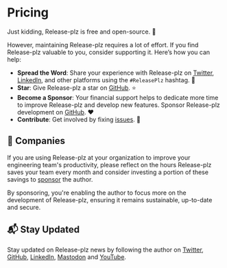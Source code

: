 # Pricing

Just kidding, Release-plz is free and open-source. 💫

However, maintaining Release-plz requires a lot of effort.
If you find Release-plz valuable to you, consider supporting it.
Here’s how you can help:

- **Spread the Word**: Share your experience with Release-plz on
  [Twitter](https://twitter.com/intent/tweet?text=Release-plz%20is%20awesome%21%20Check%20it%20out%20at%20release-plz.dev),
  [LinkedIn](https://www.linkedin.com/sharing/share-offsite/?url=release-plz.dev),
  and other platforms using the `#ReleasePlz` hashtag. 📣
- **Star**: Give Release-plz a star on [GitHub](https://github.com/release-plz/release-plz). ⭐
- **Become a Sponsor**: Your financial support helps to dedicate more time to improve
  Release-plz and develop new features. Sponsor Release-plz development on
  [GitHub](https://github.com/sponsors/MarcoIeni). ❤️
- **Contribute**: Get involved by fixing
  [issues](https://github.com/release-plz/release-plz/issues). 🚀

## 🏢 Companies

If you are using Release-plz at your organization to improve your engineering team's productivity,
please reflect on the hours Release-plz saves your team every month
and consider
investing a portion of these savings to [sponsor](https://github.com/sponsors/MarcoIeni) the author.

By sponsoring, you're enabling the author to focus more on the development of Release-plz, ensuring
it remains sustainable, up-to-date and secure.

## 📬 Stay Updated

Stay updated on Release-plz news by following the author on
[Twitter](https://twitter.com/MarcoIeni), [GitHub](https://github.com/MarcoIeni),
[LinkedIn](https://linkedin.com/in/MarcoIeni),
[Mastodon](https://hachyderm.io/@MarcoIeni) and [YouTube](https://www.youtube.com/MarcoIeni).
